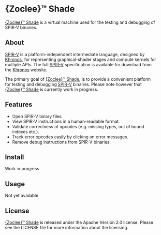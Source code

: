 # {Zoclee}™ Shade

[{Zoclee}™ Shade](http://www.zoclee.com/shade) is a virtual machine used for the testing and debugging of SPIR-V binaries. 

## About

[SPIR-V](http://www.khronos.org/registry/spir-v/) is a platform-independent intermediate language, designed by [Khronos](http://www.khronos.org), for representing graphical-shader stages and compute kernels for multiple APIs. The full [SPIR-V](http://www.khronos.org/registry/spir-v/) specification is available for download from the [Khronos](http://www.khronos.org) website.

The primary goal of [{Zoclee}™ Shade](http://www.zoclee.com/shade), is to provide a convenient platform for testing and debugging [SPIR-V](http://www.khronos.org/registry/spir-v/) binaries. Please note however that [{Zoclee}™ Shade](http://www.zoclee.com/shade) is currently work in progress.

## Features

* Open SPIR-V binary files.
* View SPIR-V instructions in a human-readable format.
* Validate correctness of opcodes (e.g. missing types, out of bound indexes etc.).
* Track error opcodes easily by clicking on error messages. 
* Remove debug instructions from SPIR-V binaries.

## Install

Work in progress

## Usage

Not yet available

## License

[{Zoclee}™ Shade](http://www.zoclee.com/shade) is released under the Apache Version 2.0 license. Please see the LICENSE file for more information about the licensing.
